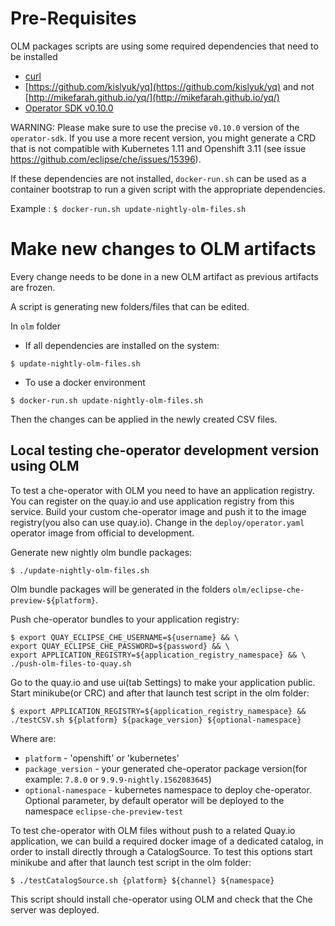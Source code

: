# Pre-Requisites

OLM packages scripts are using some required dependencies that need to be installed
 - [curl](https://curl.haxx.se/)
 - [https://github.com/kislyuk/yq](https://github.com/kislyuk/yq) and not [http://mikefarah.github.io/yq/](http://mikefarah.github.io/yq/)
 - [Operator SDK v0.10.0](https://github.com/operator-framework/operator-sdk/blob/v0.10.0/doc/user/install-operator-sdk.md)

WARNING: Please make sure to use the precise `v0.10.0` version of the `operator-sdk`. If you use a more recent version, you might generate a CRD that is not compatible with Kubernetes 1.11 and Openshift 3.11 (see issue https://github.com/eclipse/che/issues/15396).

If these dependencies are not installed, `docker-run.sh` can be used as a container bootstrap to run a given script with the appropriate dependencies.

Example : `$ docker-run.sh update-nightly-olm-files.sh`


# Make new changes to OLM artifacts

Every change needs to be done in a new OLM artifact as previous artifacts are frozen.

A script is generating new folders/files that can be edited.

In `olm` folder

- If all dependencies are installed on the system:

```shell
$ update-nightly-olm-files.sh
```

- To use a docker environment

```shell
$ docker-run.sh update-nightly-olm-files.sh
```

Then the changes can be applied in the newly created CSV files.

## Local testing che-operator development version using OLM

To test a che-operator with OLM you need to have an application registry. You can register on the quay.io and
use application registry from this service.
Build your custom che-operator image and push it to the image registry(you also can use quay.io).
Change in the `deploy/operator.yaml` operator image from official to development.

Generate new nightly olm bundle packages:

```shell
$ ./update-nightly-olm-files.sh
```

Olm bundle packages will be generated in the folders `olm/eclipse-che-preview-${platform}`.

Push che-operator bundles to your application registry:

```shell
$ export QUAY_ECLIPSE_CHE_USERNAME=${username} && \
export QUAY_ECLIPSE_CHE_PASSWORD=${password} && \
export APPLICATION_REGISTRY=${application_registry_namespace} && \
./push-olm-files-to-quay.sh
```

Go to the quay.io and use ui(tab Settings) to make your application public.
Start minikube(or CRC) and after that launch test script in the olm folder:

```shell
$ export APPLICATION_REGISTRY=${application_registry_namespace} && ./testCSV.sh ${platform} ${package_version} ${optional-namespace}
```

Where are:
 - `platform` - 'openshift' or 'kubernetes'
 - `package_version` - your generated che-operator package version(for example: `7.8.0` or `9.9.9-nightly.1562083645`)
 - `optional-namespace` - kubernetes namespace to deploy che-operator. Optional parameter, by default operator will be deployed to the namespace `eclipse-che-preview-test`

To test che-operator with OLM files without push to a related Quay.io application, we can build a required docker image of a dedicated catalog,
in order to install directly through a CatalogSource. To test this options start minikube and after that launch
test script in the olm folder:

```shell
$ ./testCatalogSource.sh {platform} ${channel} ${namespace}
```

This script should install che-operator using OLM and check that the Che server was deployed.
